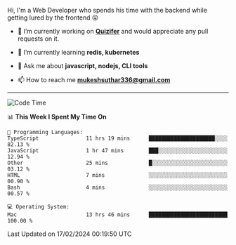 Hi, I'm a Web Developer who spends his time with the backend while getting lured by the frontend 😜

- 🔭 I’m currently working on **[Quizifer](https://github.com/SutharMukesh/Quizifer/)** and would appreciate any pull requests on it.

- 🌱 I’m currently learning **redis, kubernetes**

- 💬 Ask me about **javascript, nodejs, CLI tools**

- 📫 How to reach me **mukeshsuthar336@gmail.com**

---
<!--START_SECTION:waka-->
![Code Time](http://img.shields.io/badge/Code%20Time-2%2C822%20hrs%2058%20mins-blue)

📊 **This Week I Spent My Time On** 

```text
💬 Programming Languages: 
TypeScript               11 hrs 19 mins      █████████████████████░░░░   82.13 % 
JavaScript               1 hr 47 mins        ███░░░░░░░░░░░░░░░░░░░░░░   12.94 % 
Other                    25 mins             █░░░░░░░░░░░░░░░░░░░░░░░░   03.12 % 
HTML                     7 mins              ░░░░░░░░░░░░░░░░░░░░░░░░░   00.90 % 
Bash                     4 mins              ░░░░░░░░░░░░░░░░░░░░░░░░░   00.57 % 

💻 Operating System: 
Mac                      13 hrs 46 mins      █████████████████████████   100.00 % 
```


 Last Updated on 17/02/2024 00:19:50 UTC
<!--END_SECTION:waka-->
